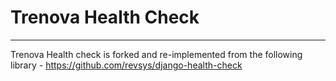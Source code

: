# Trenova Health Check

---

Trenova Health check is forked and re-implemented from the following library - https://github.com/revsys/django-health-check